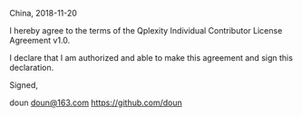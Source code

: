 China, 2018-11-20

I hereby agree to the terms of the Qplexity Individual Contributor License
Agreement v1.0.

I declare that I am authorized and able to make this agreement and sign this
declaration.

Signed,

doun doun@163.com https://github.com/doun
